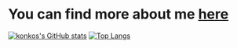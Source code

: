 

 # You can find more about me <a href="[konkos.github.io](https://konkos.github.io/)" target="_blank">here</a>


[![konkos's GitHub stats](https://github-readme-stats.vercel.app/api?username=konkos&theme=radical)](https://github.com/anuraghazra/github-readme-stats)
[![Top Langs](https://github-readme-stats.vercel.app/api/top-langs/?username=konkos&theme=radical)](https://github.com/anuraghazra/github-readme-stats)

